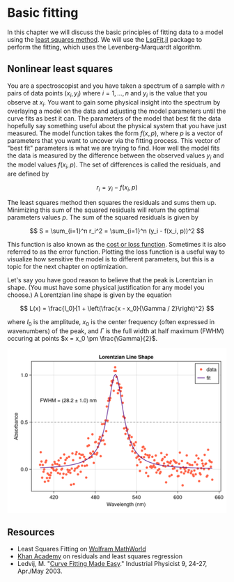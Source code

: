 # Basic fitting

In this chapter we will discuss the basic principles of fitting data to a model using the [least squares method](https://en.wikipedia.org/wiki/Least_squares).
We will use the [LsqFit.jl](https://github.com/JuliaNLSolvers/LsqFit.jl) package to perform the fitting, which uses the Levenberg-Marquardt algorithm.


## Nonlinear least squares
You are a spectroscopist and you have taken a spectrum of a sample with $n$ pairs of data points $(x_i, y_i)$ where $i =1, ..., n$ and $y_i$ is the value that you observe at $x_i$.
You want to gain some physical insight into the spectrum by overlaying a model on the data and adjusting the model parameters until the curve fits as best it can.
The parameters of the model that best fit the data hopefully say something useful about the physical system that you have just measured.
The model function takes the form $f(x, p)$, where $p$ is a vector of parameters that you want to uncover via the fitting process.
This vector of "best fit" parameters is what we are trying to find.
How well the model fits the data is measured by the difference between the observed values $y_i$ and the model values $f(x_i, p)$.
The set of differences is called the residuals, and are defined by

$$r_i = y_i - f(x_i, p)$$

The least squares method then squares the residuals and sums them up.
Minimizing this sum of the squared residuals will return the optimal parameters values $p$.
The sum of the squared residuals is given by

$$
S = \sum_{i=1}^n r_i^2 = \sum_{i=1}^n (y_i - f(x_i, p))^2
$$

This function is also known as the [cost or loss function](https://en.wikipedia.org/wiki/Loss_function). Sometimes it is also referred to as the error function.
Plotting the loss function is a useful way to visualize how sensitive the model is to different parameters, but this is a topic for the next chapter on optimization.




Let's say you have good reason to believe that the peak is Lorentzian in shape.
(You must have some physical justification for any model you choose.)
A Lorentzian line shape is given by the equation

$$
L(x) = \frac{I_0}{1 + \left(\frac{x - x_0}{\Gamma / 2}\right)^2}
$$

where $I_0$ is the amplitude, $x_0$ is the center frequency (often expressed in wavenumbers) of the peak, and $\Gamma$ is the full width at half maximum (FWHM) occuring at points $x = x_0 \pm \frac{\Gamma}{2}$.


![](../images/lorentzian_fit.png)


## Resources

- Least Squares Fitting on [Wolfram MathWorld](https://mathworld.wolfram.com/LeastSquaresFitting.html)
- [Khan Academy](https://www.khanacademy.org/math/ap-statistics/bivariate-data-ap/xfb5d8e68:residuals/v/regression-residual-intro) on residuals and least squares regression
- Ledvij, M. "[Curve Fitting Made Easy](http://physik.uibk.ac.at/hephy/muon/origin_curve_fitting_primer.pdf)." Industrial Physicist 9, 24-27, Apr./May 2003.
